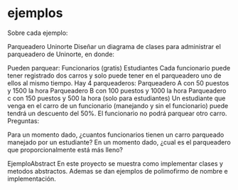# ejemplos
Sobre cada ejemplo:

Parqueadero Uninorte
Diseñar un diagrama de clases para administrar el parqueadero de Uninorte, en donde:

Pueden parquear:
Funcionarios (gratis)
Estudiantes
Cada funcionario puede tener registrado dos carros y solo puede tener en el parqueadero uno de ellos al mismo tiempo.
Hay 4 parqueaderos:
Parqueadero A con 50 puestos y 1500 la hora
Parqueadero B con 100 puestos y 1000 la hora
Parqueadero c con 150 puestos y 500 la hora (solo para estudiantes)
Un estudiante que venga en el carro de un funcionario (manejando y sin el funcionario) puede tendrá un descuento del 50%. El funcionario no podrá parquear otro carro.
Preguntas:

Para un momento dado, ¿cuantos funcionarios tienen un carro parqueado manejado por un estudiante?
En un momento dado, ¿cual es el parqueadero que proporcionalmente está más lleno?

EjemploAbstract
En este proyecto se muestra como implementar clases y metodos abstractos. Ademas se dan ejemplos de polimofirmo de nombre e implementación.
